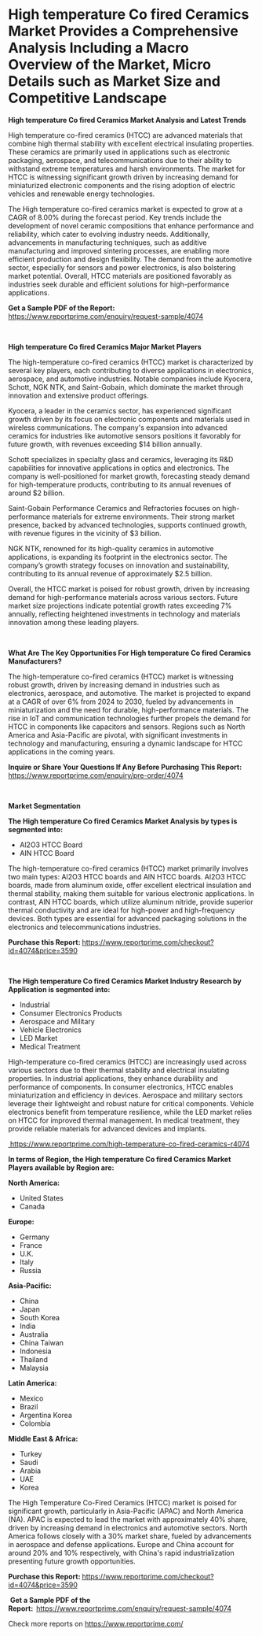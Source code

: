 <p><h1>High temperature Co fired Ceramics Market Provides a Comprehensive Analysis Including a Macro Overview of the Market, Micro Details such as Market Size and Competitive Landscape</h1></p><p><strong>High temperature Co fired Ceramics Market Analysis and Latest Trends</strong></p>
<p><p>High temperature co-fired ceramics (HTCC) are advanced materials that combine high thermal stability with excellent electrical insulating properties. These ceramics are primarily used in applications such as electronic packaging, aerospace, and telecommunications due to their ability to withstand extreme temperatures and harsh environments. The market for HTCC is witnessing significant growth driven by increasing demand for miniaturized electronic components and the rising adoption of electric vehicles and renewable energy technologies.</p><p>The High temperature co-fired ceramics market is expected to grow at a CAGR of 8.00% during the forecast period. Key trends include the development of novel ceramic compositions that enhance performance and reliability, which cater to evolving industry needs. Additionally, advancements in manufacturing techniques, such as additive manufacturing and improved sintering processes, are enabling more efficient production and design flexibility. The demand from the automotive sector, especially for sensors and power electronics, is also bolstering market potential. Overall, HTCC materials are positioned favorably as industries seek durable and efficient solutions for high-performance applications.</p></p>
<p><strong>Get a Sample PDF of the Report:&nbsp;</strong> <a href="https://www.reportprime.com/enquiry/request-sample/4074?utm_campaign=3558&utm_medium=2&utm_source=Github&utm_content=ia&utm_term=18032025&utm_id=high-temperature-co-fired-ceramics">https://www.reportprime.com/enquiry/request-sample/4074</a></p>
<p>&nbsp;</p>
<p><strong>High temperature Co fired Ceramics Major Market Players</strong></p>
<p><p>The high-temperature co-fired ceramics (HTCC) market is characterized by several key players, each contributing to diverse applications in electronics, aerospace, and automotive industries. Notable companies include Kyocera, Schott, NGK NTK, and Saint-Gobain, which dominate the market through innovation and extensive product offerings.</p><p>Kyocera, a leader in the ceramics sector, has experienced significant growth driven by its focus on electronic components and materials used in wireless communications. The company's expansion into advanced ceramics for industries like automotive sensors positions it favorably for future growth, with revenues exceeding $14 billion annually.</p><p>Schott specializes in specialty glass and ceramics, leveraging its R&D capabilities for innovative applications in optics and electronics. The company is well-positioned for market growth, forecasting steady demand for high-temperature products, contributing to its annual revenues of around $2 billion.</p><p>Saint-Gobain Performance Ceramics and Refractories focuses on high-performance materials for extreme environments. Their strong market presence, backed by advanced technologies, supports continued growth, with revenue figures in the vicinity of $3 billion.</p><p>NGK NTK, renowned for its high-quality ceramics in automotive applications, is expanding its footprint in the electronics sector. The company’s growth strategy focuses on innovation and sustainability, contributing to its annual revenue of approximately $2.5 billion.</p><p>Overall, the HTCC market is poised for robust growth, driven by increasing demand for high-performance materials across various sectors. Future market size projections indicate potential growth rates exceeding 7% annually, reflecting heightened investments in technology and materials innovation among these leading players.</p></p>
<p>&nbsp;</p>
<p><strong>What Are The Key Opportunities For High temperature Co fired Ceramics Manufacturers?</strong></p>
<p><p>The high-temperature co-fired ceramics (HTCC) market is witnessing robust growth, driven by increasing demand in industries such as electronics, aerospace, and automotive. The market is projected to expand at a CAGR of over 6% from 2024 to 2030, fueled by advancements in miniaturization and the need for durable, high-performance materials. The rise in IoT and communication technologies further propels the demand for HTCC in components like capacitors and sensors. Regions such as North America and Asia-Pacific are pivotal, with significant investments in technology and manufacturing, ensuring a dynamic landscape for HTCC applications in the coming years.</p></p>
<p><strong>Inquire or Share Your Questions If Any Before Purchasing This Report:</strong> <a href="https://www.reportprime.com/enquiry/pre-order/4074?utm_campaign=3558&utm_medium=2&utm_source=Github&utm_content=ia&utm_term=18032025&utm_id=high-temperature-co-fired-ceramics">https://www.reportprime.com/enquiry/pre-order/4074</a></p>
<p>&nbsp;</p>
<p><strong>Market Segmentation</strong></p>
<p><strong>The High temperature Co fired Ceramics Market Analysis by types is segmented into:</strong></p>
<p><ul><li>Al2O3 HTCC Board</li><li>AIN HTCC Board</li></ul></p>
<p><p>The high-temperature co-fired ceramics (HTCC) market primarily involves two main types: Al2O3 HTCC boards and AlN HTCC boards. Al2O3 HTCC boards, made from aluminum oxide, offer excellent electrical insulation and thermal stability, making them suitable for various electronic applications. In contrast, AlN HTCC boards, which utilize aluminum nitride, provide superior thermal conductivity and are ideal for high-power and high-frequency devices. Both types are essential for advanced packaging solutions in the electronics and telecommunications industries.</p></p>
<p><strong>Purchase this Report:&nbsp;</strong><a href="https://www.reportprime.com/checkout?id=4074&price=3590&utm_campaign=3558&utm_medium=2&utm_source=Github&utm_content=ia&utm_term=18032025&utm_id=high-temperature-co-fired-ceramics">https://www.reportprime.com/checkout?id=4074&price=3590</a></p>
<p>&nbsp;</p>
<p><strong>The High temperature Co fired Ceramics Market Industry Research by Application is segmented into:</strong></p>
<p><ul><li>Industrial</li><li>Consumer Electronics Products</li><li>Aerospace and Military</li><li>Vehicle Electronics</li><li>LED Market</li><li>Medical Treatment</li></ul></p>
<p><p>High-temperature co-fired ceramics (HTCC) are increasingly used across various sectors due to their thermal stability and electrical insulating properties. In industrial applications, they enhance durability and performance of components. In consumer electronics, HTCC enables miniaturization and efficiency in devices. Aerospace and military sectors leverage their lightweight and robust nature for critical components. Vehicle electronics benefit from temperature resilience, while the LED market relies on HTCC for improved thermal management. In medical treatment, they provide reliable materials for advanced devices and implants.</p></p>
<p><a href="https://www.reportprime.com/high-temperature-co-fired-ceramics-r4074?utm_campaign=3558&utm_medium=2&utm_source=Github&utm_content=ia&utm_term=18032025&utm_id=high-temperature-co-fired-ceramics">&nbsp;https://www.reportprime.com/high-temperature-co-fired-ceramics-r4074</a></p>
<p><strong>In terms of Region, the High temperature Co fired Ceramics Market Players available by Region are:</strong></p>
<p>
    <p> <strong> North America: </strong>
        <ul>
            <li>United States</li>
            <li>Canada</li>
        </ul>
        </p> 
    <p> <strong> Europe: </strong>
        <ul>
            <li>Germany</li>
            <li>France</li>
            <li>U.K.</li>
            <li>Italy</li>
            <li>Russia</li>
        </ul>
        </p> 
    <p> <strong> Asia-Pacific: </strong>
        <ul>
            <li>China</li>
            <li>Japan</li>
            <li>South Korea</li>
            <li>India</li>
            <li>Australia</li>
            <li>China Taiwan</li>
            <li>Indonesia</li>
            <li>Thailand</li>
            <li>Malaysia</li>
        </ul>
        </p> 
    <p> <strong> Latin America: </strong>
        <ul>
            <li>Mexico</li>
            <li>Brazil</li>
            <li>Argentina Korea</li>
            <li>Colombia</li>
        </ul>
        </p> 
    <p> <strong> Middle East & Africa: </strong>
        <ul>
            <li>Turkey</li>
            <li>Saudi</li>
            <li>Arabia</li>
            <li>UAE</li>
            <li>Korea</li>
        </ul>
    </p>
    </p>
<p><p>The High Temperature Co-Fired Ceramics (HTCC) market is poised for significant growth, particularly in Asia-Pacific (APAC) and North America (NA). APAC is expected to lead the market with approximately 40% share, driven by increasing demand in electronics and automotive sectors. North America follows closely with a 30% market share, fueled by advancements in aerospace and defense applications. Europe and China account for around 20% and 10% respectively, with China's rapid industrialization presenting future growth opportunities.</p></p>
<p><strong>Purchase this Report: </strong><a href="https://www.reportprime.com/checkout?id=4074&price=3590&utm_campaign=3558&utm_medium=2&utm_source=Github&utm_content=ia&utm_term=18032025&utm_id=high-temperature-co-fired-ceramics">https://www.reportprime.com/checkout?id=4074&price=3590</a></p>
<p>&nbsp;<strong>Get a Sample PDF of the Report:&nbsp;&nbsp;</strong><a href="https://www.reportprime.com/enquiry/request-sample/4074?utm_campaign=3558&utm_medium=2&utm_source=Github&utm_content=ia&utm_term=18032025&utm_id=high-temperature-co-fired-ceramics">https://www.reportprime.com/enquiry/request-sample/4074</a></p>
<p><strong></strong></p>
<p>Check more reports on <a href="https://www.reportprime.com/?utm_campaign=3558&utm_medium=2&utm_source=Github&utm_content=ia&utm_term=18032025&utm_id=high-temperature-co-fired-ceramics">https://www.reportprime.com/</a></p>